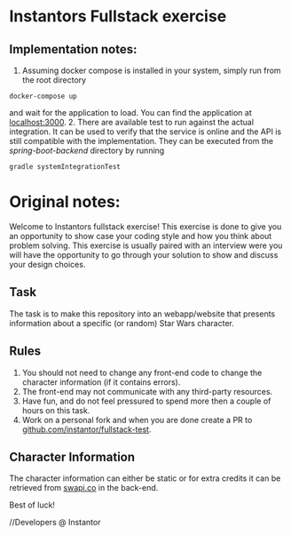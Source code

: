 Instantors Fullstack exercise
=========================

Implementation notes:
----
1. Assuming docker compose is installed in your system, simply run from the root directory
```
docker-compose up
```
and wait for the application to load. You can find the application at [localhost:3000](http://localhost:3000).
2. There are available test to run against the actual integration. It can be used to verify that the service is online and the API is still compatible with the 
implementation. They can be executed from the *spring-boot-backend* directory by running
```
gradle systemIntegrationTest
```
Original notes:
=========================
Welcome to Instantors fullstack exercise! 
This exercise is done to give you an opportunity to 
show case your coding style and how you think about problem solving. 
This exercise is usually paired with an interview were you will have the opportunity
to go through your solution to show and discuss your design choices.

Task
----
The task is to make this repository into an webapp/website that
presents information about a specific (or random) Star Wars character. 

Rules
-----
1. You should not need to change any front-end code to change the character information (if it contains errors).
2. The front-end may not communicate with any third-party resources. 
3. Have fun, and do not feel pressured to spend more then a couple of hours on this task.
4. Work on a personal fork and when you are done create a PR to [github.com/instantor/fullstack-test](https://github.com/instantor/fullstack-test).

Character Information
--------
The character information can either be static or
for extra credits it can be retrieved from [swapi.co](https://swapi.co) in the back-end.


Best of luck!

//Developers @ Instantor
